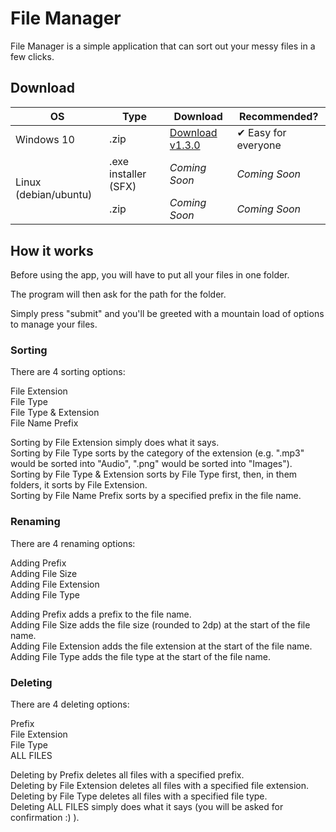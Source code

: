 # File Manager
File Manager is a simple application that can sort out your messy files in a few clicks.

## Download
<table>
    <thead>
        <tr>
            <th>OS</th>
            <th>Type</th>
            <th>Download</th>
            <th>Recommended?</th>
        </tr>
    </thead>
    <tbody>
        <tr>
            <td rowspan=2>Windows 10</td>
        <tr>
            <td>.zip</td>
            <td><a href="https://bit.ly/3yttQ6p">Download v1.3.0</td>
            <td>✔ Easy for everyone</td>
        </tr>
        <tr>
            <td rowspan=2>Linux (debian/ubuntu)</td>
            <td>.exe installer (SFX)</td>
            <td><i>Coming Soon</i></td>
            <td><i>Coming Soon</i></td>
        </tr>
        <tr>
            <td>.zip</td>
            <td><i>Coming Soon</i></td>
            <td><i>Coming Soon</i></td>
        </tr>
    </tbody>
</table>

## How it works
Before using the app, you will have to put all your files in one folder.

The program will then ask for the path for the folder.

Simply press "submit" and you'll be greeted with a mountain load of options to manage your files.

### Sorting
There are 4 sorting options:

File Extension
<br>File Type
<br>File Type & Extension
<br>File Name Prefix

Sorting by File Extension simply does what it says.
<br>Sorting by File Type sorts by the category of the extension (e.g. ".mp3" would be sorted into "Audio", ".png" would be sorted into "Images").
<br>Sorting by File Type & Extension sorts by File Type first, then, in them folders, it sorts by File Extension.
<br>Sorting by File Name Prefix sorts by a specified prefix in the file name.

### Renaming
There are 4 renaming options:

Adding Prefix
<br>Adding File Size
<br>Adding File Extension
<br>Adding File Type

Adding Prefix adds a prefix to the file name.
<br>Adding File Size adds the file size (rounded to 2dp) at the start of the file name.
<br>Adding File Extension adds the file extension at the start of the file name.
<br>Adding File Type adds the file type at the start of the file name.

### Deleting
There are 4 deleting options:

Prefix
<br>File Extension
<br>File Type
<br>ALL FILES

Deleting by Prefix deletes all files with a specified prefix.
<br>Deleting by File Extension deletes all files with a specified file extension.
<br>Deleting by File Type deletes all files with a specified file type.
<br>Deleting ALL FILES simply does what it says (you will be asked for confirmation :) ).
